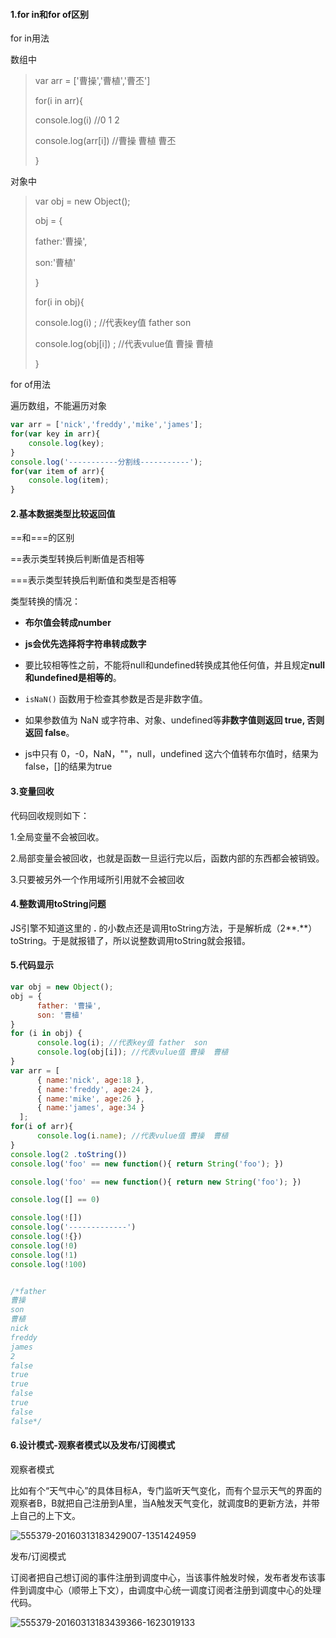 #### 1.for in和for  of区别

for in用法

数组中

>    var arr = ['曹操','曹植','曹丕']  
>
>    for(i in arr){  
>
>    console.log(i) //0 1 2  
>
>    console.log(arr[i]) //曹操 曹植 曹丕  
>
>    }  

对象中

>    var obj = new Object();  
>
>    obj = {  
>
>    father:'曹操',  
>
>    son:'曹植'  
>
>    }  
>
>    for(i in obj){  
>
>    console.log(i) ; //代表key值 father  son  
>
>    console.log(obj[i]) ; //代表vulue值 曹操  曹植  
>
>    }  

for of用法

遍历数组，不能遍历对象

~~~javascript
var arr = ['nick','freddy','mike','james'];
for(var key in arr){
    console.log(key);	
}
console.log('-----------分割线-----------');
for(var item of arr){	
    console.log(item);
}
~~~

#### 2.基本数据类型比较返回值

==和===的区别

==表示类型转换后判断值是否相等

===表示类型转换后判断值和类型是否相等

类型转换的情况：

- **布尔值会转成number**
- **js会优先选择将字符串转成数字**
- 要比较相等性之前，不能将null和undefined转换成其他任何值，并且规定**null和undefined是相等的**。

- `isNaN()` 函数用于检查其参数是否是非数字值。          

- 如果参数值为 NaN 或字符串、对象、undefined等**非数字值则返回 true, 否则返回 false**。 
- js中只有 0，-0，NaN，""，null，undefined 这六个值转布尔值时，结果为 false，[]的结果为true  

#### 3.变量回收

代码回收规则如下：

1.全局变量不会被回收。

2.局部变量会被回收，也就是函数一旦运行完以后，函数内部的东西都会被销毁。

3.只要被另外一个作用域所引用就不会被回收

#### 4.整数调用toString问题

JS引擎不知道这里的 **.** 的小数点还是调用toString方法，于是解析成（2**.**）toString。于是就报错了，所以说整数调用toString就会报错。

#### 5.代码显示

~~~javascript
var obj = new Object();
obj = {
      father: '曹操',
      son: '曹植'
}
for (i in obj) {
      console.log(i); //代表key值 father  son
      console.log(obj[i]); //代表vulue值 曹操  曹植
}
var arr = [
      { name:'nick', age:18 },
      { name:'freddy', age:24 },
      { name:'mike', age:26 },
      { name:'james', age:34 }
  ];
for(i of arr){
      console.log(i.name); //代表vulue值 曹操  曹植
}
console.log(2 .toString())
console.log('foo' == new function(){ return String('foo'); })

console.log('foo' == new function(){ return new String('foo'); })

console.log([] == 0)

console.log(![])
console.log('-------------')
console.log(!{})
console.log(!0)
console.log(!1)
console.log(!100)


/*father
曹操
son
曹植
nick
freddy
james
2
false
true
true
false
true
false
false*/
~~~

#### 6.设计模式-观察者模式以及发布/订阅模式

观察者模式

比如有个“天气中心”的具体目标A，专门监听天气变化，而有个显示天气的界面的观察者B，B就把自己注册到A里，当A触发天气变化，就调度B的更新方法，并带上自己的上下文。

![555379-20160313183429007-1351424959](D:\研究生课程\前端修炼\笔试\牛客网前端刷题\8.10-8.15\pic\555379-20160313183429007-1351424959.png)

发布/订阅模式

订阅者把自己想订阅的事件注册到调度中心，当该事件触发时候，发布者发布该事件到调度中心（顺带上下文），由调度中心统一调度订阅者注册到调度中心的处理代码。

![555379-20160313183439366-1623019133](D:\研究生课程\前端修炼\笔试\牛客网前端刷题\8.10-8.15\pic\555379-20160313183439366-1623019133.png)